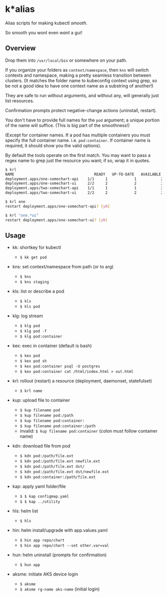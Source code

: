# k*alias

Alias scripts for making kubectl *smooth*.

So smooth you wont even *want* a gui!

## Overview

Drop them into `/usr/local/bin` or somewhere on your path.

If you organize your folders as `context/namespace`, then `kns` will switch contexts and namespace, making a pretty seamless transition between clusters.  (It matches the folder name to kubeconfig context using grep, so be not a good idea to have one context name as a substring of another!)

They are safe to run without arguments, and without any, will generally just list resources.

Confirmation prompts protect negative-change actions (uninstall, restart).

You don't have to provide full names for the `pod` argument; a unique portion of the name will suffice. (This is big part of the smoothness!)

(Except for container names.  If a pod has multiple containers you must specify the full container name. i.e. `pod:container`.  If container name is required, it should show you the valid options).

By default the tools operate on the first match. You may want to pass a regex name to grep just the resource you want; if so, wrap it in quotes.

```bash
$ krl
NAME                                    READY   UP-TO-DATE   AVAILABLE   AGE
deployment.apps/one-somechart-api    1/1     1            1           27h
deployment.apps/one-somechart-ui     2/2     2            2           27h
deployment.apps/two-somechart-api    1/1     1            1           27h
deployment.apps/two-somechart-ui     2/2     2            2           27h

$ krl one
restart deployment.apps/one-somechart-api? [yN]

$ krl "one.*ui"
restart deployment.apps/one-somechart-ui? [yN]
```

## Usage

- kk: shortkey for kubectl
  - `$ kk get pod`

- kns: set context/namespace from path (or to arg)
  - `$ kns`
  - `$ kns staging`

- kls: list or describe a pod
  - `$ kls`
  - `$ kls pod`

- klg: log stream
  - `$ klg pod`
  - `$ klg pod -f`
  - `$ klg pod:container`

- kex: exec in container (default is bash)
  - `$ kex pod`
  - `$ kex pod sh`
  - `$ kex pod:container psql -U postgres`
  - `$ kex pod:container cat /html/index.html > out.html`

- krl: rollout (restart) a resource (deployment, daemonset, statefulset)
  - `$ krl name`

- kup: upload file to container
  - `$ kup filename pod`
  - `$ kup filename pod:/path`
  - `$ kup filename pod:container:`
  - `$ kup filename pod:container:/path`
  - invalid: `$ kup filename pod:container` (colon must follow container name)

- kdn: download file from pod
  - `$ kdn pod:/path/file.ext`
  - `$ kdn pod:/path/file.ext newfile.ext`
  - `$ kdn pod:/path/file.ext dst/`
  - `$ kdn pod:/path/file.ext dst/newfile.ext`
  - `$ kdn pod:container:/path/file.ext`

- kap: apply yaml folder/file
  - `$ $ kap configmap.yaml`
  - `$ $ kap ../utility`

- hls: helm list
  - `$ hls`

- hin: helm install/upgrade with app.values.yaml
  - `$ hin app repo/chart`
  - `$ hin app repo/chart --set other.var=val`

- hun: helm uninstall (prompts for confirmation)
  - `$ hun app`

- aksme: initiate AKS device login
  - `$ aksme`
  - `$ aksme rg-name aks-name` (initial login)

